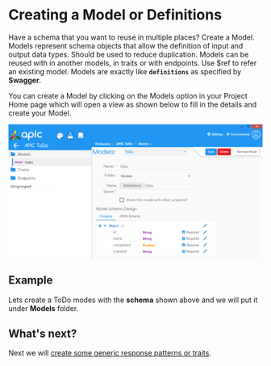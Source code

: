 # Creating a Model or Definitions

Have a schema that you want to reuse in multiple places? Create a Model. Models represent schema objects that allow the definition of input and output data types. Should be used to reduce duplication. Models can be reused with in another models, in traits or with endpoints. Use $ref to refer an existing model. Models are exactly like **`definitions`** as specified by **Swagger.**

You can create a Model by clicking on the Models option in your Project Home page which will open a view as shown below to fill in the details and create your Model.

![](../.gitbook/assets/apic-create-model.PNG)

## Example

Lets create a ToDo modes with the **schema** shown above and we will put it under **Models** folder.

## What's next?

Next we will [create some generic response patterns or traits](create-trait.md).

